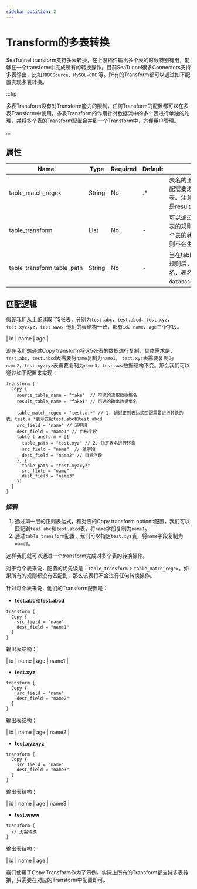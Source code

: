 ```yaml
---
sidebar_position: 2
---
```


# Transform的多表转换

SeaTunnel transform支持多表转换，在上游插件输出多个表的时候特别有用，能够在一个transform中完成所有的转换操作。目前SeaTunnel很多Connectors支持多表输出，比如`JDBCSource`、`MySQL-CDC`
等。所有的Transform都可以通过如下配置实现多表转换。

:::tip

多表Transform没有对Transform能力的限制，任何Transform的配置都可以在多表Transform中使用。多表Transform的作用针对数据流中的多个表进行单独的处理，并将多个表的Transform配置合并到一个Transform中，方便用户管理。

:::

## 属性

| Name                       | Type   | Required | Default | Description                                                                                      |
|----------------------------|--------|----------|---------|--------------------------------------------------------------------------------------------------|
| table_match_regex          | String | No       | .*      | 表名的正则表达式，通过正则表达式来匹配需要进行转换的表，默认匹配所有的表。注意这个表名是上游的真正表名，不是result_table_name。                         |
| table_transform            | List   | No       | -       | 可以通过table_transform列表来指定部分表的规则，当在table_transform中配置某个表的转换规则后，外层针对当前表的规则不会生效，以table_transform中的为准 |
| table_transform.table_path | String | No       | -       | 当在table_transform中配置某个表的转换规则后，需要使用table_path字段指定表名，表名需要包含`databaseName[.schemaName].tableName`。  |

## 匹配逻辑

假设我们从上游读取了5张表，分别为`test.abc`，`test.abcd`，`test.xyz`，`test.xyzxyz`，`test.www`。他们的表结构一致，都有`id`、`name`、`age`三个字段。

| id | name | age |

现在我们想通过Copy transform将这5张表的数据进行复制，具体需求是，`test.abc`，`test.abcd`表需要将`name`复制为`name1`，
`test.xyz`表需要复制为`name2`，`test.xyzxyz`表需要复制为`name3`，`test.www`数据结构不变。那么我们可以通过如下配置来实现：

```hocon
transform {
  Copy {
    source_table_name = "fake"  // 可选的读取数据集名
    result_table_name = "fake1" // 可选的输出数据集名

    table_match_regex = "test.a.*" // 1. 通过正则表达式匹配需要进行转换的表，test.a.*表示匹配test.abc和test.abcd
    src_field = "name" // 源字段
    dest_field = "name1" // 目标字段
    table_transform = [{
      table_path = "test.xyz" // 2. 指定表名进行转换
      src_field = "name"  // 源字段
      dest_field = "name2" // 目标字段
    }, {
      table_path = "test.xyzxyz"
      src_field = "name"
      dest_field = "name3"
    }]
  }
}
```

### 解释

1. 通过第一层的正则表达式，和对应的Copy transform options配置，我们可以匹配到`test.abc`和`test.abcd`表，将`name`字段复制为`name1`。
2. 通过`table_transform`配置，我们可以指定`test.xyz`表，将`name`字段复制为`name2`。

这样我们就可以通过一个transform完成对多个表的转换操作。

对于每个表来说，配置的优先级是：`table_transform` > `table_match_regex`。如果所有的规则都没有匹配到，那么该表将不会进行任何转换操作。

针对每个表来说，他们的Transform配置是：

- **test.abc**和**test.abcd**

```hocon
transform {
  Copy {
    src_field = "name"
    dest_field = "name1"
  }
}
```

输出表结构：

| id | name | age | name1 |

- **test.xyz**

```hocon
transform {
  Copy {
    src_field = "name"
    dest_field = "name2"
  }
}
```

输出表结构：

| id | name | age | name2 |

- **test.xyzxyz**

```hocon
transform {
  Copy {
    src_field = "name"
    dest_field = "name3"
  }
}
```

输出表结构：

| id | name | age | name3 |

- **test.www**

```hocon
transform {
  // 无需转换
}
```

输出表结构：

| id | name | age |

我们使用了Copy Transform作为了示例，实际上所有的Transform都支持多表转换，只需要在对应的Transform中配置即可。

